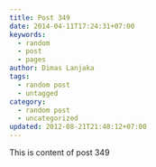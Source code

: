 ```yaml
---
title: Post 349
date: 2014-04-11T17:24:31+07:00
keywords:
  - random
  - post
  - pages
author: Dimas Lanjaka
tags:
  - random post
  - untagged
category:
  - random post
  - uncategorized
updated: 2012-08-21T21:48:12+07:00
---
```

This is content of post 349